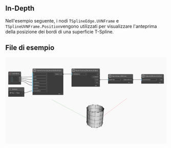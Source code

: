 ## In-Depth
Nell'esempio seguente, i nodi `TSplineEdge.UVNFrame` e `TSplineUVNFrame.Position`vengono utilizzati per visualizzare l'anteprima della posizione dei bordi di una superficie T-Spline.


## File di esempio

![Example](./Autodesk.DesignScript.Geometry.TSpline.TSplineEdge.UVNFrame_img.jpg)
